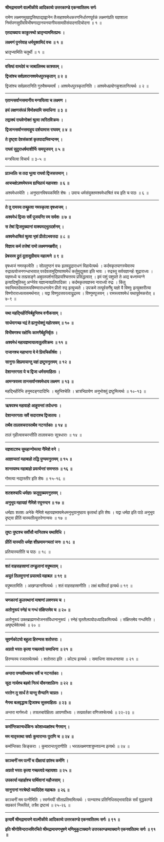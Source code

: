 **श्रीमद्रामायणे वाल्मीकीये आदिकाव्ये उत्तरकाण्डे एकनवतितमः सर्गः**

रामेण लक्ष्मणमुखाद्वसिष्ठाद्याह्वानेन तैःसहाश्वमेधकरणनिर्धारणपूर्वकं लक्ष्मणंप्रति यज्ञशाला निर्मापणसुग्रीवविभीषणाद्यानयनयागीयसामग्रीसंपादनादिचोदना ॥ १ ॥

**एतदाख्याय काकुत्स्थो भ्रातृभ्याममितप्रभः ।**

**लक्ष्मणं पुनरेवाह धर्मयुक्तमिदं वचः ॥ १ ॥**

भ्रातृभ्यामिति चतुर्थी ॥ १ ॥

****

**वसिष्ठं वामदेवं च जाबालिमथ काश्यपम् ।**

**द्विजांश्च सर्वप्रवरानश्वमेधपुरस्कृतान् ॥ २ ॥**

द्विजांश्च सर्वप्रवरानिति गुरुवैषम्यमार्षं । अश्वमेधपुरस्कृतानिति । अश्वमेधप्रयोगकुशलानित्यर्थः ॥ २ ॥

****

**एतान्त्सर्वान्त्समानीय मन्त्रयित्वा च लक्ष्मण ।**

**हयं लक्षणसंपन्नं विमोक्ष्यामि समाधिना ॥ ३ ॥**

**तद्वाक्यं राघवेणोक्तं श्रुत्वा त्वरितविक्रमः ।**

**द्विजान्त्सर्वान्त्समाहूय दर्शयामास राघवम् ॥ ४ ॥**

**ते दृष्ट्वा देवसंकाशं कृतपादाभिवन्दनम् ।**

**राघवं सुदुराधर्षमाशीर्भिः समपूजयन् ॥ ५ ॥**

मन्त्रयित्वा विचार्य ॥ ३-५ ॥

****

**प्राञ्जलिः स तदा भूत्वा राघवो द्विजसत्तमान् ।**

**आचचक्षेऽश्वमेघस्य ह्यभिप्रायं महायशाः ॥ ६ ॥**

अश्वमेधस्येति । अनुष्ठानविषयकमिति शेषः । उवाच धर्मसंयुक्तमश्वमेधाश्रितं वच इति च पाठः ॥ ६ ॥

****

**ते तु रामस्य तच्छ्रुत्वा नमस्कृत्वा वृषध्वजम् ।**

**अश्वमेधं द्विजाः सर्वे पूजयन्ति स्म सर्वशः ॥ ७ ॥**

**स तेषां द्विजमुख्यानां वाक्यमद्भुतदर्शनम् ।**

**अश्वमेधाश्रितं श्रुत्वा भृशं प्रीतोऽभवत्तदा ॥ ८ ॥**

**विज्ञाय कर्म तत्तेषां रामो लक्ष्मणमब्रवीत् ।**

**प्रेषयस्व द्रुतं दूतासुग्रीवाय महात्मने ॥ ९ ॥**

वृषध्वजं नमस्कृत्वेति । सोल्लुण्ठनं वचः इलवद्रुद्राराधनं विहायेत्यर्थः । कर्दमकृतयागस्येवास्य रुद्रात्प्रयोजनगन्धाभावात् परदेवतामुद्दिश्याश्वमेधं कर्तुमुद्युक्ता इति भावः । रुद्रस्तु सर्वयज्ञानर्हः शूद्राराध्यः । यज्ञमध्ये च तत्प्रसङ्गे अबुपस्पर्शनादिप्रायश्चित्तस्य प्रसिद्धत्वात् । इमं पशुं पशुपते ते अद्य बध्नाम्यग्ने इत्यादिश्रुतिस्तु अग्नेरेव यज्ञान्वयप्रतिपादिका । कर्दमकृतयज्ञस्य नाराध्यो रुद्रः । किंतु स्वाभिमतदेवतारूपविष्ण्वाराधनत्वेन प्रीतो रुद्र इत्युच्यते । उपक्रमे तत्पूर्वसर्गेषु यज्ञो वै विष्णुः इत्युक्तरीत्या विष्णोराराध्यत्वसमर्थनात् । यद्वा विष्णुदत्तवरत्वाद्रुद्रस्य । विष्णुमपूजयन् । रामस्त्वश्वमेधं यथापूर्वमकरोत् ॥ ७-९ ॥

****

**यथा महद्भिर्हरिभिर्बहुभिश्च वनौकसाम् ।**

**सार्धमागच्छ भद्रं ते ह्यनुभोक्तुं महोत्सवम् ॥ १० ॥**

**विभीषणश्च रक्षोभिः कामगैर्बहुभिर्वृतः ।**

**अश्वमेधं महायज्ञमायात्वतुलविक्रमः ॥ ११ ॥**

**राजानश्च महाभागा ये मे प्रियचिकीर्षवः ।**

**सानुगाः क्षिप्रमायान्तु यज्ञं द्रष्टुमनुत्तमम् ॥ १२ ॥**

**देशान्तरगता ये च द्विजा धर्मसमाहिताः ।**

**आमन्त्रयस्व तान्त्सर्वानश्वमेधाय लक्ष्मण ॥ १३ ॥**

महद्भिर्हरिभिः हनुमदङ्गदादिभिः । बहुभिश्चेति । भ्रात्रभिप्रायेण अनुभोक्तुं द्रष्टुमित्यर्थः ॥ १०-१३ ॥

****

**ऋषयश्च महावाहो आहूयन्तां तपोधनाः ।**

**देशान्तरगताः सर्वे सदाराश्च द्विजातयः ।**

**तथैव तालावचरास्तथैव नटनर्तकाः ॥ १४ ॥**

तालं गृहीत्वावचरन्तीति तालावचराः सूत्रधाराः ॥ १४ ॥

****

**यज्ञवाटश्च सुमहान्गोमत्या नैमिशे वने ।**

**आज्ञाप्यतां महाबाहो तद्धि पुण्यमनुत्तमम् ॥ १५ ॥**

**शान्तयश्च महाबाहो प्रवर्त्यन्तां समन्ततः ॥ १६ ॥**

गोमत्या नद्यास्तीर इति शेषः ॥ १५-१६ ॥

****

**शतशश्चापि धर्मज्ञाः क्रतुमुख्यमनुत्तमम् ।**

**अनुभूय महायज्ञं नैमिशे रघुनन्दन ॥ १७ ॥**

धर्मज्ञाः शतशः अनेके नैमिशे महायज्ञमश्वमेधमनुभूयानुष्ठाय कृतार्था इति शेषः । यद्वा धर्मज्ञ इति पाठे अनुभूय दृष्ट्वा प्रीतिं यास्यतीत्युत्तरेणान्वयः ॥ १७ ॥

****

**तुष्टः पुष्टश्च सर्वोसौ मानितश्च यथाविधि ।**

**प्रीतिं यास्यति धर्मज्ञ शीघ्रमामन्त्र्यतां जनः ॥ १८ ॥**

प्रतियास्यतीति च पाठः ॥ १८ ॥

****

**शतं वाहसहस्राणां तण्डुलानां वपुष्मताम् ।**

**अयुतं तिलमुगानां प्रयात्वग्रे महाबल ॥ १९ ॥**

वपुष्मतामिति । अखण्डानामित्यर्थः । शतं वाहसहस्राणीति । लक्षं बलीवर्दा इत्यर्थः॥ १९ ॥

****

**चणकानां कुलस्थानां माषाणां लवणस्य च ।**

**अतोनुरूपं स्नेहं च गन्धं संक्षिप्तमेव च ॥ २० ॥**

अतोनुरूपं उक्तब्राह्मणभोजनसंविधानानुरूपं । स्नेहं घृततैलपयोदध्यादिकमित्यर्थः । संक्षिप्तमेव गन्धमिति । अघृष्टमेवेत्यर्थः ॥ २० ॥

****

**सुवर्णकोट्यो बहुला हिरण्यस शतोत्तराः ।**

**अग्रतो भरतः कृत्वा गच्छत्वग्रे समाधिना ॥ २१ ॥**

हिरण्यस्य रजतस्येत्यर्थः । शतोत्तरा इति । कोट्य इत्यर्थः । समाधिना सावधानतया ॥ २१ ॥

****

**अन्तरा पण्यवीथ्यश्च सर्वे च नटनर्तकाः ।**

**सूदा नार्यश्च बहवो नित्यं यौवनशालिनः ॥ २२ ॥**

**भरतेन तु सार्धं ते यान्तु सैन्यानि चाग्रतः ।**

**नैगमा बलवृद्धाश्र द्विजाश्च सुसमाहिताः ॥ २३ ॥**

अन्तरा मार्गमध्ये । तत्रलचापेक्षिताः आपणवीथ्यः । तत्प्रवर्तका वणिजश्चेत्यर्थः ॥ २२-२३ ॥

****

**कर्मान्तिकान्वर्धकिनः कोशाध्यक्षांश्च नैगमान् ।**

**मम मातृस्तथा सर्वाः कुमारान्तः पुराणि च ॥ २४ ॥**

कर्मान्तिकाः किङ्कराः । कुमारान्तःपुराणीति । भरतलक्ष्मणशत्रुघ्नपत्न्य इत्यर्थः ॥ २४ ॥

****

**काञ्चनीं मम पत्नीं च दीक्षायां ज्ञांश्च कर्मणि ।**

**अग्रतो भरतः कृत्वा गच्छत्वग्रे महायशाः ॥ २५ ॥**

**उपकार्या महार्हाश्च पार्थिवानां महौजसाम् ।**

**सानुगानां नरश्रेष्ठो व्यादिदेश महाबलः ॥ २६ ॥**

काञ्चनीं मम पत्नीमिति । स्वर्णमयीं सीताप्रतिमामित्यर्थः । पत्न्याश्च प्रतिनिधिसद्भावादिकं सर्वं युद्धकाण्डे सप्रकारं निरूपितं, तत्रैव द्रष्टव्यं ॥ २५-२६ ॥

****

**इत्यार्षे श्रीमद्रामायणे वाल्मीकीये आदिकाव्ये उत्तरकाण्डे एकनवतितमः सर्गः ॥ ९१ ॥**

**इति श्रीगोविन्दराजविरचिते श्रीमद्रामायणभूषणे मणिमुकुटाख्याने उत्तरकाण्डव्याख्याने एकनवतितमः सर्गः ॥ ९१ ॥**

